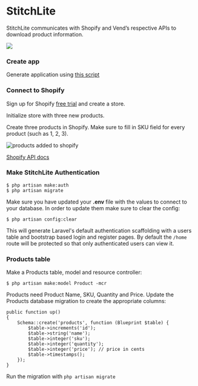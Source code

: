StitchLite
===

StitchLite communicates with Shopify and Vend’s respective APIs to download product information.

![](https://i.imgur.com/BbyOEKd.png)

### Create app 

Generate application using [this script](https://gist.github.com/connor11528/fcfbdb63bc9633a54f40f0a66e3d3f2e)

### Connect to Shopify

Sign up for Shopify [free trial](https://www.shopify.com/) and create a store.

Initialize store with three new products.

Create three products in Shopify. Make sure to fill in SKU field for every product (such as 1, 2, 3).

![products added to shopify](https://i.imgur.com/undefined.png)

[Shopify API docs](https://help.shopify.com/api/getting-started/api-credentials#generate-private-app-credentials)

### Make StitchLite Authentication

```
$ php artisan make:auth
$ php artisan migrate
```

Make sure you have updated your **.env** file with the values to connect to your database. In order to update them make sure to clear the config:

```
$ php artisan config:clear
```

This will generate Laravel's default authentication scaffolding with a users table and bootstrap based login and register pages. By default the `/home` route will be protected so that only authenticated users can view it.

### Products table

Make a Products table, model and resource controller:

```
$ php artisan make:model Product -mcr  
```

Products need Product Name, SKU, Quantity and Price. Update the Products database migration to create the appropriate columns:

```
public function up()
{
    Schema::create('products', function (Blueprint $table) {
        $table->increments('id');
        $table->string('name');
        $table->integer('sku');
        $table->integer('quantity');
        $table->integer('price'); // price in cents
        $table->timestamps();
    });
}
```

Run the migration with `php artisan migrate`






